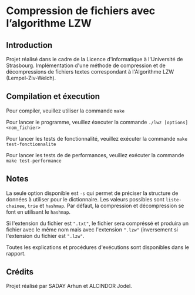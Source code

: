 # Compression de fichiers avec l’algorithme LZW

## Introduction

Projet réalisé dans le cadre de la Licence d'informatique à l'Université de Strasbourg.
Implémentation d'une méthode de compression et de décompressions de fichiers textes correspondant à l'Algorithme LZW (Lempel-Ziv-Welch).

## Compilation et éxecution

Pour compiler, veuillez utiliser la commande `make`

Pour lancer le programme, veuillez éxecuter la commande `./lwz [options] <nom_fichier>`

Pour lancer les tests de fonctionnalité, veuillez exécuter la commande `make test-fonctionnalite`

Pour lancer les tests de de performances, veuillez exécuter la commande `make test-performance`

## Notes

La seule option disponible est `-s` qui permet de préciser la structure de données à utiliser pour le dictionnaire. Les valeurs possibles sont `liste-chainee`, `trie` et `hashmap`.
Par défaut, la compression et décompression se font en utilisant le `hashmap`.

Si l'extension du fichier est `".txt"`, le fichier sera compréssé et produira un fichier avec le même nom mais avec l'extension `".lzw"` (inversement si l'extension du fichier est `".lzw"`.

Toutes les explications et procédures d'exécutions sont disponibles dans le rapport.

## Crédits

Projet réalisé par SADAY Arhun et ALCINDOR Jodel.
